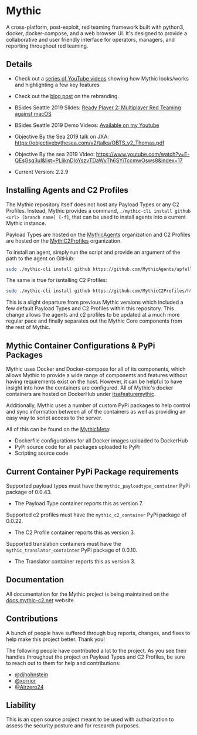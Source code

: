 # Mythic
A cross-platform, post-exploit, red teaming framework built with python3, docker, docker-compose, and a web browser UI. It's designed to provide a collaborative and user friendly interface for operators, managers, and reporting throughout red teaming. 

## Details
* Check out a [series of YouTube videos](https://www.youtube.com/playlist?list=PLHVFedjbv6sNLB1QqnGJxRBMukPRGYa-H) showing how Mythic looks/works and highlighting a few key features
* Check out the [blog post](https://posts.specterops.io/a-change-of-mythic-proportions-21debeb03617) on the rebranding. 
* BSides Seattle 2019 Slides: [Ready Player 2: Multiplayer Red Teaming against macOS](https://www.slideshare.net/CodyThomas6/ready-player-2-multiplayer-red-teaming-against-macos)    
* BSides Seattle 2019 Demo Videos: [Available on my Youtube](https://www.youtube.com/playlist?list=PLHVFedjbv6sOz8OGuLdomdkr6-7VdMRQ9)  
* Objective By the Sea 2019 talk on JXA: https://objectivebythesea.com/v2/talks/OBTS_v2_Thomas.pdf  
* Objective By the sea 2019 Video: https://www.youtube.com/watch?v=E-QEsGsq3uI&list=PLliknDIoYszvTDaWyTh6SYiTccmwOsws8&index=17  

* Current Version: 2.2.9

## Installing Agents and C2 Profiles

The Mythic repository itself does not host any Payload Types or any C2 Profiles. Instead, Mythic provides a command, `./mythic-cli install github <url> [branch name] [-f]`, that can be used to install agents into a current Mythic instance.

Payload Types are hosted on the [MythicAgents](https://github.com/MythicAgents) organization and C2 Profiles are hosted on the [MythiC2Profiles](https://github.com/MythicC2Profiles) organization.

To install an agent, simply run the script and provide an argument of the path to the agent on GitHub:
```bash
sudo ./mythic-cli install github https://github.com/MythicAgents/apfell
```

The same is true for isntalling C2 Profiles:
```bash
sudo ./mythic-cli install github https://github.com/MythicC2Profiles/http
```

This is a slight departure from previous Mythic versions which included a few default Payload Types and C2 Profiles within this repository. This change allows the agents and c2 profiles to be updated at a much more regular pace and finally separates out the Mythic Core components from the rest of Mythic. 

## Mythic Container Configurations & PyPi Packages

Mythic uses Docker and Docker-compose for all of its components, which allows Mythic to provide a wide range of components and features without having requirements exist on the host. However, it can be helpful to have insight into how the containers are configured. All of Mythic's docker containers are hosted on DockerHub under [itsafeaturemythic](https://hub.docker.com/search?q=itsafeaturemythic&type=image).

Additionally, Mythic uses a number of custom PyPi packages to help control and sync information between all of the containers as well as providing an easy way to script access to the server.

All of this can be found on the [MythicMeta](https://github.com/MythicMeta):  
* Dockerfile configurations for all Docker images uploaded to DockerHub
* PyPi source code for all packages uploaded to PyPi
* Scripting source code

## Current Container PyPi Package requirements

Supported payload types must have the `mythic_payloadtype_container` PyPi package of 0.0.43.  
* The Payload Type container reports this as version 7.  

Supported c2 profiles must have the `mythic_c2_container` PyPi package of 0.0.22.  
* The C2 Profile container reports this as version 3.  

Supported translation containers must have the `mythic_translator_containter` PyPi package of 0.0.10.
* The Translator container reports this as version 3.  

## Documentation

All documentation for the Mythic project is being maintained on the [docs.mythic-c2.net](https://docs.mythic-c2.net) website.


## Contributions

A bunch of people have suffered through bug reports, changes, and fixes to help make this project better. Thank you!

The following people have contributed a lot to the project. As you see their handles throughout the project on Payload Types and C2 Profiles, be sure to reach out to them for help and contributions:
- [@djhohnstein](https://twitter.com/djhohnstein)
- [@xorrior](https://twitter.com/xorrior)
- [@Airzero24](https://twitter.com/airzero24)

## Liability

This is an open source project meant to be used with authorization to assess the security posture and for research purposes.
